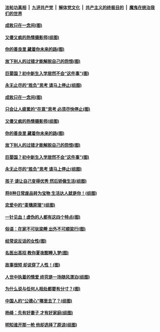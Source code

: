 ####  [法轮功真相](../../../../basic/blob/master/README.md?t=09081626) &nbsp;|&nbsp; [九评共产党](../../../../9ping.md/blob/master/README.md?t=09081626) &nbsp;|&nbsp; [解体党文化](../../../../jtdwh.md/blob/master/README.md?t=09081626)  &nbsp;|&nbsp; [共产主义的终极目的](../../../../gczydzjmd.md/blob/master/README.md?t=09081626) &nbsp;|&nbsp; [魔鬼在统治我们的世界](../../../../mgztzwmdsj.md/blob/master/README.md?t=09081626) 

#### [成败只在一念间(图)](../pages/p8/906079.md?t=09081626) 

#### [又傻又疯的热情摄影师(组图)](../pages/p8/906543.md?t=09081626) 

#### [你的善良里 藏着你未来的路(图)](../pages/p8/906636.md?t=09081626) 

#### [放下别人的过错才能解脱自己的怨恨(图)](../pages/p8/906302.md?t=09081626) 

#### [巨婴国？初中新生入学居然不会“这件事”(图)](../pages/p8/906524.md?t=09081626) 

#### [永无止尽的“胜负”思考 请马上停止(组图)](../pages/p8/906502.md?t=09081626) 

#### [成败只在一念间(图)](../pages/p8/906079.md?t=09081626) 

#### [只会让人疲累的“在意”思考 必须尽快停止(图)](../pages/p8/906648.md?t=09081626) 

#### [又傻又疯的热情摄影师(组图)](../pages/p8/906543.md?t=09081626) 

#### [你的善良里 藏着你未来的路(图)](../pages/p8/906636.md?t=09081626) 

#### [放下别人的过错才能解脱自己的怨恨(图)](../pages/p8/906302.md?t=09081626) 

#### [巨婴国？初中新生入学居然不会“这件事”(图)](../pages/p8/906524.md?t=09081626) 

#### [永无止尽的“胜负”思考 请马上停止(组图)](../pages/p8/906502.md?t=09081626) 

#### [孩子 请让自己变得优秀 然后骄傲生活(组图)](../pages/p8/896306.md?t=09081626) 

#### [将8种日常废品转为宝物 生活达人就是你！(组图)](../pages/p8/906396.md?t=09081626) 

#### [恋爱中的“麦穗原理”(组图)](../pages/p8/906084.md?t=09081626) 

#### [一针见血！虚伪的人都有这四个特点(图)](../pages/p8/906298.md?t=09081626) 

#### [俗语：在家不可驮梁睡 出外不可顺梁行(图)](../pages/p8/906381.md?t=09081626) 

#### [经常说反话的女性(图)](../pages/p8/906289.md?t=09081626) 

#### [名医出高招 教你夏夜酣睡入梦(图)](../pages/p8/905220.md?t=09081626) 

#### [故事很短 却说穿了人性！(图)](../pages/p8/905475.md?t=09081626) 

#### [人世中执着的情爱 终究是一场随风漂泊(组图)](../pages/p8/906143.md?t=09081626) 

#### [为什么说与任何人相处都要有分寸？(图)](../pages/p8/906052.md?t=09081626) 

#### [中国人的“公德心”哪里去了？(组图)](../pages/p8/906244.md?t=09081626) 

#### [杨绛：先有好妻子 才有好家庭(组图)](../pages/p8/905468.md?t=09081626) 

#### [明知谁开那一枪 他却选择了原谅(组图)](../pages/p8/906029.md?t=09081626) 

